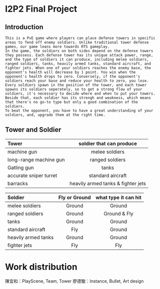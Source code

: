 # I2P2 Final Project

## Introduction

    This is a PvE game where players can place defense towers in specific areas to fend off enemy soldiers. Unlike traditional tower defense games, our game leans more towards RTS gameplay. 
    In the game, the soldiers on both sides depend on the defense towers they possess. Each defense tower has its unique attack power, range, and the type of soldiers it can produce, including melee soldiers, ranged soldiers, tanks, heavily armed tanks, standard aircraft, and fighter jets. When one of your soldiers reaches the enemy base, the opponent's health will decrease by 1 point. You win when the opponent's health drops to zero. Conversely, if the opponent's soldiers reach your base and reduce your health to zero, you lose.
    Every soldiers spawn in the position of the tower, and each tower spawns its soldiers seperately, so to get a strong flow of your soldiers, it's necessary to decide where and when to put your towers. Beside that, each soldier has its strengh and weakness, which means that there's no go-to type but only a good combination of the soldiers.
    To beat the opponent, you have to have a great understanding of your soldiers, and, upgrade them at the right time.

## Tower and Soldier
| **Tower**                      | **soldier that can produce** |
| :----------------------------- | :--------------------------: |
| machine gun                    |         melee soldiers       |
| long-range machine gun         |         ranged soldiers      |
| Gatling gun                    |         tanks                |
| accurate sniper turret         |         standard aircraft    |
| barracks              |  heavily armed tanks & fighter jets   |

| **Soldier**                      | **Fly or Ground** | **what type it can hit** |
| :------------------------------- | :---------------: | :----------------------: |
| melee soldiers                   |      Ground       |         Ground           |
| ranged soldiers                  |      Ground       |         Ground & Fly     |
| tanks                            |      Ground       |         Ground           |
| standard aircraft                |      Fly          |         Ground           |
| heavily armed tanks              |      Ground       |         Ground           |
| fighter jets                     |      Fly          |         Fly              |

# Work distribution

陳宜和：PlayScene, Team, Tower
廖德駿：Instance, Bullet, Art design


